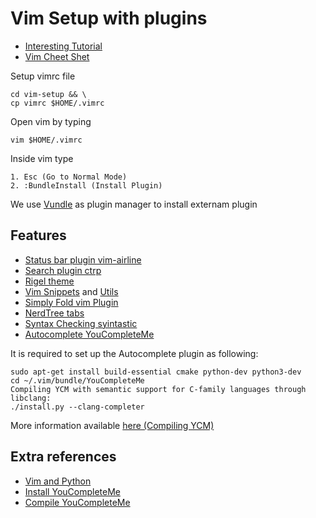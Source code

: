 # Vim Setup with plugins

* [Interesting Tutorial](https://www.youtube.com/watch?v=_nMYsEMKvD0)
* [Vim Cheet Shet](https://vim.rtorr.com/)

Setup vimrc file
```shell
cd vim-setup && \
cp vimrc $HOME/.vimrc
```

Open vim by typing
```
vim $HOME/.vimrc
```
Inside vim type
```
1. Esc (Go to Normal Mode)
2. :BundleInstall (Install Plugin)
```

We use [Vundle](https://github.com/VundleVim/Vundle.vim) as  plugin manager to install externam plugin

## Features

* [Status bar plugin vim-airline](https://github.com/vim-airline/vim-airline)
* [Search plugin ctrp](https://github.com/kien/ctrlp.vim)
* [Rigel theme](https://github.com/Rigellute/rigel)
* [Vim Snippets](https://github.com/SirVer/ultisnips) and [Utils](https://github.com/SirVer/ultisnips)
* [Simply Fold vim Plugin](https://github.com/tmhedberg/SimpylFold)
* [NerdTree tabs](https://github.com/jistr/vim-nerdtree-tabs)
* [Syntax Checking syintastic](https://github.com/vim-syntastic/syntastic)
* [Autocomplete YouCompleteMe](https://github.com/ycm-core/YouCompleteMe)

It is required to set up the Autocomplete plugin as following:

```
sudo apt-get install build-essential cmake python-dev python3-dev
cd ~/.vim/bundle/YouCompleteMe
Compiling YCM with semantic support for C-family languages through libclang:
./install.py --clang-completer
```
More information available [here (Compiling YCM)](https://github.com/ycm-core/YouCompleteMe#linux-64-bit)

## Extra references

* [Vim and Python](https://realpython.com/vim-and-python-a-match-made-in-heaven/)
* [Install YouCompleteMe](http://unixnme.blogspot.com/2017/03/how-to-install-youcompleteme-vim-plugin.html)
* [Compile YouCompleteMe](https://github.com/ycm-core/YouCompleteMe#linux-64-bit)
